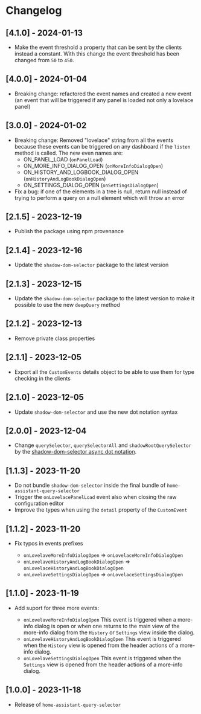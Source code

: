 # Changelog

## [4.1.0] - 2024-01-13

- Make the event threshold a property that can be sent by the clients instead a constant. With this change the event threshold has been changed from `50` to `450`.

## [4.0.0] - 2024-01-04

- Breaking change: refactored the event names and created a new event (an event that will be triggered if any panel is loaded not only a lovelace panel)

## [3.0.0] - 2024-01-02

- Breaking change: Removed "lovelace" string from all the events because these events can be triggered on any dashboard if the `listen` method is called. The new even names are:
    * ON_PANEL_LOAD (`onPanelLoad`)
    * ON_MORE_INFO_DIALOG_OPEN (`onMoreInfoDialogOpen`)
    * ON_HISTORY_AND_LOGBOOK_DIALOG_OPEN (`onHistoryAndLogBookDialogOpen`)
    * ON_SETTINGS_DIALOG_OPEN (`onSettingsDialogOpen`)
- Fix a bug: if one of the elements in a tree is null, return null instead of trying to perform a query on a null element which will throw an error

## [2.1.5] - 2023-12-19

- Publish the package using npm provenance

## [2.1.4] - 2023-12-16

- Update the `shadow-dom-selector` package to the latest version

## [2.1.3] - 2023-12-15

- Update the `shadow-dom-selector` package to the latest version to make it possible to use the new `deepQuery` method

## [2.1.2] - 2023-12-13

- Remove private class properties

## [2.1.1] - 2023-12-05

- Export all the `CustomEvents` details object to be able to use them for type checking in the clients

## [2.1.0] - 2023-12-05

- Update `shadow-dom-selector` and use the new dot notation syntax

## [2.0.0] - 2023-12-04

- Change `querySelector`, `querySelectorAll` and `shadowRootQuerySelector` by the [shadow-dom-selector async dot notation](https://github.com/elchininet/shadow-dom-selector#buildasyncselector).

## [1.1.3] - 2023-11-20

- Do not bundle `shadow-dom-selector` inside the final bundle of `home-assistant-query-selector`
- Trigger the `onLovelacePanelLoad` event also when closing the raw configuration editor
- Improve the types when using the `detail` property of the `CustomEvent`


## [1.1.2] - 2023-11-20

- Fix typos in events prefixes

    * `onLovelaveMoreInfoDialogOpen` => `onLovelaceMoreInfoDialogOpen`
    * `onLovelaveHistoryAndLogBookDialogOpen` => `onLovelaceHistoryAndLogBookDialogOpen`
    * `onLovelaveSettingsDialogOpen` => `onLovelaceSettingsDialogOpen`

## [1.1.0] - 2023-11-19

- Add suport for three more events:

    * `onLovelaveMoreInfoDialogOpen` This event is triggered when a more-info dialog is open or when one returns to the main view of the more-info dialog from the `History` or `Settings` view inside the dialog.
    * `onLovelaveHistoryAndLogBookDialogOpen` This event is triggered when the `History` view is opened from the header actions of a more-info dialog.
    * `onLovelaveSettingsDialogOpen` This event is triggered when the `Settings` view is opened from the header actions of a more-info dialog.

## [1.0.0] - 2023-11-18

- Release of `home-assistant-query-selector`